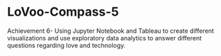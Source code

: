 # LoVoo-Compass-5
Achievement 6- Using Jupyter Notebook and Tableau to create different visualizations and use exploratory data analytics to answer different questions regarding love and technology.
